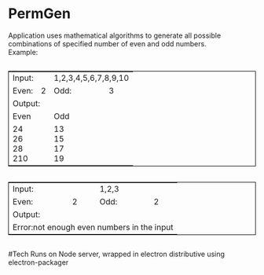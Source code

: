 # PermGen
Application uses mathematical algorithms to generate all possible combinations of specified number of even and odd numbers. 
<br>Example:<br>
<table  style="border:1px solid black;display:inline-block">
<tr>
  <td colspan=2>Input:</td>
  <td colspan=2>1,2,3,4,5,6,7,8,9,10</td>
</tr>
<tr>
  <td>Even:</td>
  <td>2</td>
  <td>Odd:</td>
  <td>3</td>
</tr>
<tr>
  <td colspan=4>Output:</>
</tr>
<tr>
  <td colspan=2>Even</>
  <td colspan=2>Odd</>
</tr>
<tr>
  <td colspan=2>24<br>26<br>28<br>210</>
  <td colspan=2>13<br>15<br>17<br>19</>
</tr>
</table>

<table  style="border:1px solid black;display:inline-block">
<tr>
  <td colspan=2>Input:</td>
  <td colspan=2>1,2,3</td>
</tr>
<tr>
  <td>Even:</td>
  <td>2</td>
  <td>Odd:</td>
  <td>2</td>
</tr>
<tr>
  <td colspan=4>Output:</>
</tr>
<tr>
  <td colspan=4>Error:not enough even numbers in the input</>
</tr>

</table>

#Tech
Runs on Node server, wrapped in electron distributive using electron-packager
